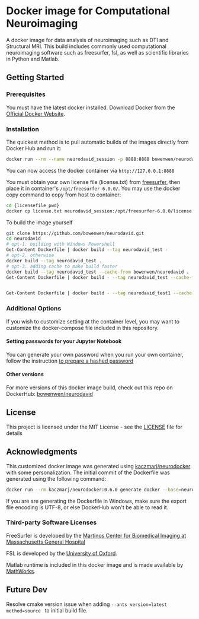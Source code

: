 # Docker image for Computational Neuroimaging

A docker image for data analysis of neuroimaging such as DTI and Structural MRI. This build includes commonly used computational neuroimaging software such as freesurfer, fsl, as well as scientific libraries in Python and Matlab.

## Getting Started

### Prerequisites

You must have the latest docker installed. Download Docker from the [Official Docker Website](https://www.docker.com/products/docker-desktop).

### Installation 

The quickest method is to pull automatic builds of the images directly from Docker Hub and run it: 

``` bash
docker run --rm --name neurodavid_session -p 8888:8888 bowenwen/neurodavid:latest jupyter notebook --allow-root --ip=0.0.0.0 --port=8888 --no-browser --notebook-dir=/home/neuro
```

You can now access the docker container via `http://127.0.0.1:8888`

You must obtain your own license file (license.txt) from [freesurfer](https://surfer.nmr.mgh.harvard.edu/fswiki/License), then place it in container's `/opt/freesurfer-6.0.0/`. You may use the docker copy command to copy from host to container:

``` bash
cd {licensefile_pwd}
docker cp license.txt neurodavid_session:/opt/freesurfer-6.0.0/license.txt
```

To build the image yourself

``` bash
git clone https://github.com/bowenwen/neurodavid.git
cd neurodavid
# opt-1. building with Windows Powershell
Get-Content Dockerfile | docker build --tag neurodavid_test -
# opt-2. otherwise
docker build --tag neurodavid_test .
# opt-3. adding cache to make build faster
docker build --tag neurodavid_test --cache-from bowenwen/neurodavid .
Get-Content Dockerfile | docker build - --tag neurodavid_test --cache-from bowenwen/neurodavid


Get-Content Dockerfile | docker build - --tag neurodavid_test1 --cache-from neurodavid_test

```

### Additional Options

If you wish to customize setting at the container level, you may want to customize the docker-compose file included in this repository.

#### Setting passwords for your Jupyter Notebook

You can generate your own password when you run your own container, follow the instruction [to prepare a hashed password](https://jupyter-notebook.readthedocs.io/en/stable/public_server.html#preparing-a-hashed-password)

#### Other versions

For more versions of this docker image build, check out this repo on DockerHub: [bowenwen/neurodavid](https://hub.docker.com/r/bowenwen/neurodavid)

## License

This project is licensed under the MIT License - see the [LICENSE](LICENSE) file for details

## Acknowledgments

This customized docker image was generated using [kaczmarj/neurodocker](https://github.com/kaczmarj/neurodocker/tree/master/examples) with some personalization. The initial commit of the Dockerfile was generated using the following command:

``` bash
docker run --rm kaczmarj/neurodocker:0.6.0 generate docker --base=neurodebian:stretch --pkg-manager=apt --ndfreeze date=20181201 --freesurfer version=6.0.0 method=binaries --fsl version=5.0.11 method=binaries --dcm2niix version=latest method=source --ants version=2.3.1 method=binaries --spm12 version=r7219 method=binaries  --matlabmcr version=2018a method=binaries --user neuro --miniconda create_env=neuro conda_install='python=3.6 pytest jupyter jupyterlab traits pandas matplotlib scikit-learn scikit-image seaborn nbformat nb_conda vtk' pip_install='nipype' --user=root --run 'echo \"deb http://http.debian.net/debian/ stretch main contrib non-free\" > /etc/apt/sources.list' --install sudo --install ttf-mscorefonts-installer --run-bash "cd /home/neuro && wget https://cmake.org/files/v3.13/cmake-3.13.4.tar.gz && tar xzf cmake-3.13.4.tar.gz && cd cmake-3.13.4 && ./configure --prefix=/opt/cmake-3.13.4 && make && make install && ln -s /opt/cmake-3.13.4/bin/* /usr/local/bin && cd /home/neuro && rm -f /home/neuro/cmake-3.13.4.tar.gz && rm -rf /home/neuro/cmake-3.13.4" --user neuro --miniconda use_env=neuro conda_install='jupyter_contrib_nbextensions nodejs' pip_install='nbdime ipympl jupyterlab_latex' activate=true --run-bash 'source activate neuro && jupyter nbextension enable exercise2/main && jupyter nbextension enable spellchecker/main' --miniconda use_env=neuro pip_install='yapf xlrd' activate=true --user=root --workdir /home/neuro --cmd jupyter-notebook > Dockerfile
```

If you are are generating the Dockerfile in Windows, make sure the export file encoding is UTF-8, or else DockerHub won't be able to read it.

### Third-party Software Licenses

FreeSurfer is developed by the [Martinos Center for Biomedical Imaging at Massachusetts General Hospital](https://surfer.nmr.mgh.harvard.edu/fswiki/FreeSurferSoftwareLicense) 

FSL is developed by the [University of Oxford](https://fsl.fmrib.ox.ac.uk/fsl/fslwiki/Licence).

Matlab runtime is included in this docker image and is made available by [MathWorks](https://www.mathworks.com/products/compiler/matlab-runtime.html).

## Future Dev

Resolve cmake version issue when adding `--ants version=latest method=source ` to initial build file.
